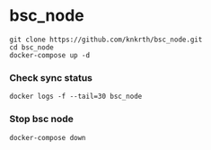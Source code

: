 # bsc_node

```
git clone https://github.com/knkrth/bsc_node.git
cd bsc_node
docker-compose up -d
```

### Check sync status
```
docker logs -f --tail=30 bsc_node
```

### Stop bsc node
```
docker-compose down
```

